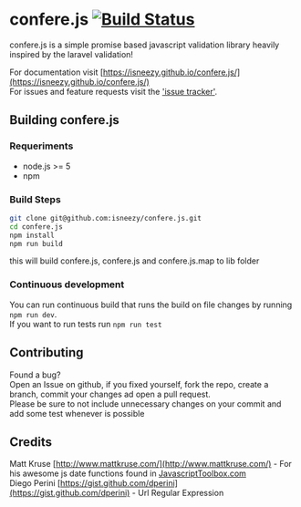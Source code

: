 # confere.js  [![Build Status](https://travis-ci.org/isneezy/confere.js.svg?branch=master)](https://travis-ci.org/isneezy/confere.js)  
confere.js is a simple promise based javascript validation library heavily inspired by the laravel validation!

For documentation visit [https://isneezy.github.io/confere.js/](https://isneezy.github.io/confere.js/)  
For issues and feature requests visit the ['issue tracker'](https://github.com/isneezy/confere.js/issues).

## Building confere.js
### Requeriments
- node.js >= 5
- npm

### Build Steps
```sh
git clone git@github.com:isneezy/confere.js.git
cd confere.js
npm install
npm run build
```

this will build confere.js, confere.js and confere.js.map to lib folder

### Continuous development
You can run continuous build that runs the build on file changes by running `npm run dev`.  
If you want to run tests run `npm run test`

## Contributing
Found a bug?  
Open an Issue on github, if you fixed yourself, fork the repo, create a branch,
commit your changes ad open a pull request.  
Please be sure to not include unnecessary changes on your commit and add some test whenever is possible
  
## Credits
Matt Kruse [http://www.mattkruse.com/](http://www.mattkruse.com/) - For his awesome js date functions found in [JavascriptToolbox.com](javascriptToolbox.com)  
Diego Perini [https://gist.github.com/dperini](https://gist.github.com/dperini) - Url Regular Expression